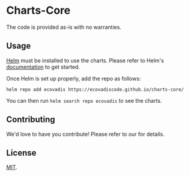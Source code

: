 # Charts-Core

The code is provided as-is with no warranties.

## Usage

[Helm](https://helm.sh) must be installed to use the charts.
Please refer to Helm's [documentation](https://helm.sh/docs/) to get started.

Once Helm is set up properly, add the repo as follows:

```console
helm repo add ecovadis https://ecovadiscode.github.io/charts-core/
```

You can then run `helm search repo ecovadis` to see the charts.



## Contributing

<!-- Keep full URL links to repo files because this README syncs from main to gh-pages.  -->
We'd love to have you contribute! Please refer to our  for details.

## License

<!-- Keep full URL links to repo files because this README syncs from main to gh-pages.  -->
[MIT](https://github.com/git/git-scm.com/blob/main/MIT-LICENSE.txt).